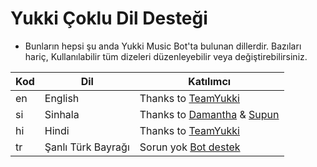 # Yukki Çoklu Dil Desteği

- Bunların hepsi şu anda Yukki Music Bot'ta bulunan dillerdir. Bazıları hariç, Kullanılabilir tüm dizeleri düzenleyebilir veya değiştirebilirsiniz.

| Kod | Dil | Katılımcı |
|-|-------|-------|
| en | English | Thanks to [TeamYukki](https://t.me/TeamYukki)
| si | Sinhala  | Thanks to [Damantha](https://t.me/MrItzme) & [Supun](https://t.me/Supunma)
| hi | Hindi  | Thanks to [TeamYukki](https://t.me/TeamYukki)
| tr | Şanlı Türk Bayrağı| Sorun yok [Bot destek](https://t.me/BotDestekGrubu) 
